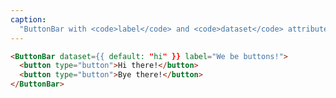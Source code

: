 ```yaml
---
caption:
  "ButtonBar with <code>label</code> and <code>dataset</code> attributes example"
---
```


<!-- markdownlint-disable MD041 -->
<!-- dprint-ignore -->

```html
<ButtonBar dataset={{ default: "hi" }} label="We be buttons!">
  <button type="button">Hi there!</button>
  <button type="button">Bye there!</button>
</ButtonBar>
```
